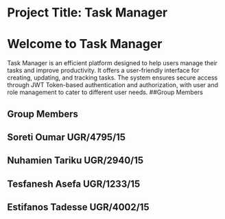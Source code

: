 # Project Title: Task Manager
# Welcome to Task Manager
Task Manager is an efficient platform designed to help users manage their tasks and improve productivity. It offers a user-friendly interface for creating, updating, and tracking tasks. The system ensures secure access through JWT Token-based authentication and authorization, with user and role management to cater to different user needs.
##Group Members 
## Group Members 
## Soreti Oumar       UGR/4795/15
## Nuhamien Tariku    UGR/2940/15
## Tesfanesh Asefa    UGR/1233/15
## Estifanos Tadesse  UGR/4002/15


 



